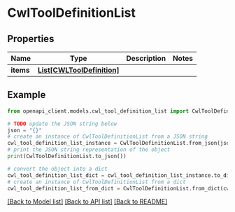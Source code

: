 # CwlToolDefinitionList


## Properties

Name | Type | Description | Notes
------------ | ------------- | ------------- | -------------
**items** | [**List[CWLToolDefinition]**](CWLToolDefinition.md) |  | 

## Example

```python
from openapi_client.models.cwl_tool_definition_list import CwlToolDefinitionList

# TODO update the JSON string below
json = "{}"
# create an instance of CwlToolDefinitionList from a JSON string
cwl_tool_definition_list_instance = CwlToolDefinitionList.from_json(json)
# print the JSON string representation of the object
print(CwlToolDefinitionList.to_json())

# convert the object into a dict
cwl_tool_definition_list_dict = cwl_tool_definition_list_instance.to_dict()
# create an instance of CwlToolDefinitionList from a dict
cwl_tool_definition_list_from_dict = CwlToolDefinitionList.from_dict(cwl_tool_definition_list_dict)
```
[[Back to Model list]](../README.md#documentation-for-models) [[Back to API list]](../README.md#documentation-for-api-endpoints) [[Back to README]](../README.md)


